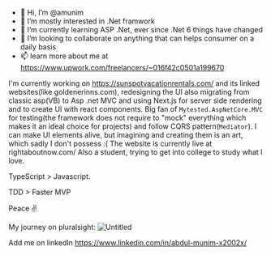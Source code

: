 - 👋 Hi, I’m @amunim
- 👀 I’m mostly interested in .Net framwork
- 🌱 I’m currently learning ASP .Net, ever since .Net 6 things have changed
- 💞️ I’m looking to collaborate on anything that can helps consumer on a daily basis
- 📫 learn more about me at https://www.upwork.com/freelancers/~016f42c0501a199670    

I'm currently working on https://sunspotvacationrentals.com/ and its linked websites(like goldenerinns.com), redesigning the UI also migrating from classic asp(VB) to Asp .net MVC and using Next.js for server side rendering and to create UI with react components. Big fan of `Mytested.AspNetCore.MVC` for testing(the framework does not require to "mock" everything which makes it an ideal choice for projects) and follow CQRS pattern(`Mediator`). I can make UI elements alive, but imagining and creating them is an art, which sadly I don't possess :( The website is currently live at rightaboutnow.com/
Also a student, trying to get into college to study what I love.

TypeScript > Javascript.

TDD > Faster MVP

Peace ✌️

My journey on pluralsight: 
![Untitled](https://user-images.githubusercontent.com/24316328/153341056-550e7cf1-617c-4a8f-8b40-bee94a92a44c.png)


Add me on linkedIn https://www.linkedin.com/in/abdul-munim-x2002x/

<!---
amunim/amunim is a ✨ special ✨ repository because its `README.md` (this file) appears on your GitHub profile.
You can click the Preview link to take a look at your changes.
--->
